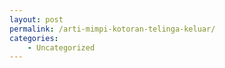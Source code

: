 ```yaml
---
layout: post
permalink: /arti-mimpi-kotoran-telinga-keluar/
categories:
    - Uncategorized
---
```


